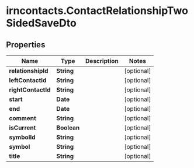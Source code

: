 # irncontacts.ContactRelationshipTwoSidedSaveDto

## Properties

Name | Type | Description | Notes
------------ | ------------- | ------------- | -------------
**relationshipId** | **String** |  | [optional] 
**leftContactId** | **String** |  | [optional] 
**rightContactId** | **String** |  | [optional] 
**start** | **Date** |  | [optional] 
**end** | **Date** |  | [optional] 
**comment** | **String** |  | [optional] 
**isCurrent** | **Boolean** |  | [optional] 
**symbolId** | **String** |  | [optional] 
**symbol** | **String** |  | [optional] 
**title** | **String** |  | [optional] 



